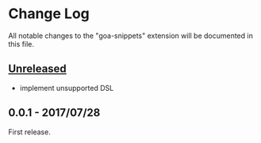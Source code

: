 # Change Log
All notable changes to the "goa-snippets" extension will be documented in this file.

## [Unreleased]
- implement unsupported DSL

## 0.0.1 - 2017/07/28

First release.

[Unreleased]: https://github.com/kawaken/vscode-goa-snippets/compare/v1.0.0...HEAD
